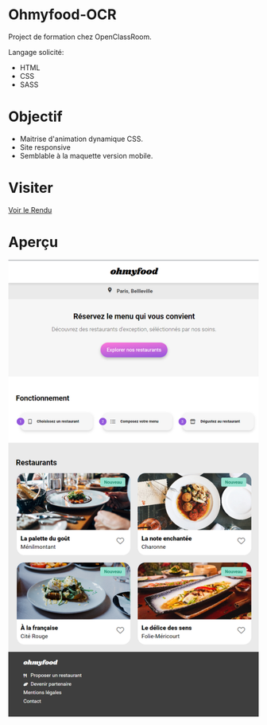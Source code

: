 # Ohmyfood-OCR

Project de formation chez OpenClassRoom.

Langage solicité:
- HTML
- CSS
- SASS

# Objectif 

- Maitrise d'animation dynamique CSS.
- Site responsive
- Semblable à la maquette version mobile.

# Visiter

[Voir le Rendu]( https://nerion-1337.github.io/Ohmyfood-OCR/)


# Aperçu
![screenshot du site](./0-Order-Mission/screen/ohmyfood.png)


